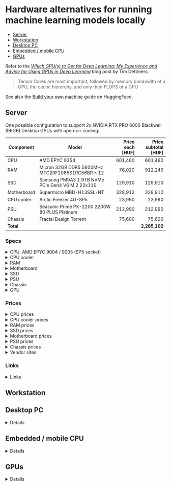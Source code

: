 # Hardware alternatives for running machine learning models locally

-   [Server](#server)
-   [Workstation](#workstation)
-   [Desktop PC](#desktop-pc)
-   [Embedded / mobile CPU](#embedded--mobile-cpu)
-   [GPUs](#gpus)

Refer to the *[Which GPU(s) to Get for Deep Learning: My Experience
and Advice for Using GPUs in Deep Learning](https://timdettmers.com/2023/01/30/which-gpu-for-deep-learning/)*
blog post by Tim Dettmers.
>   Tensor Cores are most important, followed by memory bandwidth of a GPU,
>   the cache hierarchy, and only then FLOPS of a GPU

See also the [Build your own machine](https://huggingface.co/docs/transformers/perf_hardware) guide on HuggingFace.

## Server

One possible configuration to support 2x NVIDIA RTX PRO 6000 Blackwell (96GB) Desktop GPUs with open-air cooling:

| Component   | Model                                              | Price each<br>[HUF] | Price subtotal<br>[HUF] |
|-------------|----------------------------------------------------|--------------------:|------------------------:|
| CPU         | AMD EPYC 9354                                      |         601,460     |             601,460     |
| RAM         | Micron 32GB DDR5 5600MHz MTC20F2085S1RC56BR × 12   |          76,020     |             912,240     |
| SSD         | Samsung PM9A3 1.9TB NVMe PCIe Gen4 V6 M.2 22x110   |         129,910     |             129,910     |
| Motherboard | Supermicro MBD-H13SSL-NT                           |         328,912     |             328,912     |
| CPU cooler  | Arctic Freezer 4U-SP5                              |          23,990     |              23,990     |
| PSU         | Seasonic Prime PX-2200 2200W 80 PLUS Platinum      |         212,990     |             212,990     |
| Chassis     | Fractal Design Torrent                             |          75,600     |              75,600     |
| **Total**   |                                                    |                     |         **2,285,102**   |

[alternative]: # (| Case + PSU  | Supermicro SuperChassis 747BTQ-R2K04B              |         505,935     |             505,935     |)

### Specs

<details><summary>CPU: AMD EPYC 9004 / 9005 (SP5 socket)</summary>

-   Minimum 12 x DDR5 4800 MT/s RAM
    -   RAM module side memory bandwidth:
        -   [1-CPU config](https://hothardware.com/Image/Resize/?width=1170&height=1170&imageFile=/contentimages/Article/3257/content/big_epyc-cpu-memory-capabilities.jpg):
            12 x 8 x 4.8 GT/s = 460.8 GB/s
            -   Supports 6x PCIe 5.0 x16 GPUs
        -   2-CPU config: 24 x 8 x 4.8 GT/s = 921.6 GB/s
-   Minimum 8 CCDs per processor:
    -   CPU side memory bandwidth:
        -   Zen 4: 8 x 32 x 1.8 GHz = 460.8 GB/s
        -   Zen 5: 8 x 32 x 2.0 GHz = 512.0 GB/s
        -   Supports 6x PCIe 5.0 x16 GPUs (6 x 63 = 378 GB/s)
-   CPU candidates which support PCIe 5.0 x16:
    -   [Zen 4](https://en.wikipedia.org/wiki/Epyc#Fourth_generation_Epyc_(Genoa,_Bergamo_and_Siena)):
        Any AMD EPYC 9004 CPU, except 9124, 9224, 9254, 9334, because n_CCD < 8
    -   [Zen 5](https://en.wikipedia.org/wiki/Epyc#Fifth_generation_Epyc_(Grado,_Turin_and_Turin_Dense)):
        Any AMD EPYC 9005 CPU, except 9015, 9115, 9135, 9255, 9335, 9365, because n_CCD < 8
    -   [EPYC 9004 Series CPU Positioning](https://hothardware.com/Image/Resize/?width=1170&height=1170&imageFile=/contentimages/Article/3257/content/big_epyc-cpu-positioning.jpg)
        ![EPYC 9004 Series CPU Positioning.png](<assets/EPYC 9004 Series CPU Positioning.png>)
    -   Complete list of CPU candidates:
        -   Zen 4: 9174F, 9184X, 9274F, 9354, 9354P, 9374F, 9384X,
            9454, 9454P, 9474F, 9534, 9554, 9554P, 9634, 9654, 9654P,
            9684X, 9734, 9754, 9754S
        -   Zen 5: 4245P, 4345P, 4465P, 4545P, 4565P, 4585PX, 9175F,
            9275F, 9355, 9355P, 9375F, 9455, 9455P, 9475F, 9535, 9555,
            9555P, 9565, 9575F, 9645, 9655, 9655P, 9745, 9755, 9825,
            9845, 9965
    -   If CPU inference is not a priority, then lower core count and
        thus lower DTP/cDTP is sufficient.
    -   All CPUs below the 240 TDP line have less than 8 CCDs, so they cannot utilize the available RAM bandwidth.
    -   CPU candidates whose configurable TDP (cTDP) is
        [in the 240-300 W range](https://www.amd.com/en/products/specifications/server-processor.html):
        -   Zen 4: 9354, 9354P, 9454, 9454P, 9534, 9634
        -   Zen 5: 9355P, 9355, 9365, 9455P, 9455, 9535
    -   CPU candidates whose configurable TDP (cTDP) is
        [above 300 W](https://www.amd.com/en/products/specifications/server-processor.html):
        -   Zen 4: 9174F, 9184X, 9274F, 9374F, 9384X, 9474F, 9554,
            9554P, 9654, 9654P, 9684X, 9734, 9754, 9754S
        -   Zen 5: 9175F, 9275F, 9375F, 9475F, 9555, 9555P, 9565,
            9575F, 9645, 9655, 9655P, 9745, 9825, 9845
-   CPU minimal pick: AMD EPYC 9354
    ([Wikipedia](https://en.wikipedia.org/wiki/Epyc#Fourth_generation_Epyc_(Genoa,_Bergamo_and_Siena))))
    ([AMD](https://www.amd.com/en/products/processors/server/epyc/4th-generation-9004-and-8004-series/amd-epyc-9354.html))
    ([TechPowerUp](https://www.techpowerup.com/cpu-specs/epyc-9354.c2923))
    -   Cores: 32
    -   TDP: 280 W
    -   Configurable TDP: 240-300 W
    -   Max. Memory: 12 x 128 = 1536 GB
    -   PCI-Express: Gen 5, 128 Lanes (CPU only)
    -   Rated Memory Speed: 4800 MT/s
    -   Max memory bandwidth:
        -   12 channels x 8 x 4.8 = 460.8 GB/s,
        -   8 CCD x 32 x 1.8 GHz FCLK = 460.8 GB/s
    -   Cache L3: 256 MB (shared)

</details>
<details><summary>CPU cooler</summary>

- [Arctic Freezer 4U-SP5](https://www.arctic.de/en/Freezer-4U-SP5/ACFRE00158A)
    - Thermal compound: ARCTIC MX-6 0.8 g syringe included
    - Operating ambient temperature: 0–40 °C
    - Dimensions: 124 mm (L) × 147 mm (W) × 145 mm (H)
    - Weight: 1512 g
    - Compatibility: AMD SP5, server rack unit 4U and up
    - Heatsink:
        - Direct touch heat pipes, 10 × Ø 6 mm
        - 62 aluminum fins
    - Fans:
        - 2 × 120 mm PWM fans
        - Speed: 300–3300 rpm (PWM controlled)
        - Connector: 4-pin plug, 200 mm cable
        - Bearing: dual ball bearing
        - Noise level: 45.3 dBA
        - Air flow: 81.04 cfm (137.69 m³/h)
        - Static pressure: 4.35 mmH₂O
        - Current/voltage: 0.29 A / 12 V DC
        - Startup voltage: 3.1 V DC
-   [Silverstone XE360-SP5](https://www.silverstonetek.com/en/product/info/coolers/xe360_sp5/)
    -   High Performance Triple 120mm All-In-One Liquid Cooler for AMD Socket SP5
-   [Silverstone XED120 WS](https://www.silverstonetek.com/en/product/info/coolers/xed120s_ws/)
    -   4U Form Factor Industrial-Grade CPU Cooler with TDP 450W for Intel & AMD Server-Grade Sockets
    -   Model No.: SST-XED120S-WS
    -   Material: Copper heat pipes with aluminum fins
    - Application:
        - Intel LGA4677/4710 (CPU carrier not included)
        - AMD Socket SP5, SP6, sTR5, SP3, TR4, sWRX8, sWRX9
    - Fan
    - Dimensions:
        - 120mm (W) x 30mm (H) x 120mm (D)
        - 4.72" (W) x 1.18" (H) x 4.72" (D)
    - Speed: 500–3000 RPM
    - Noise level: **44.9 dBA**
    - Rated voltage: 12V
    - Rated current: 0.35A
    - Maximum airflow: 102 CFM
    - Maximum air pressure: 8.24 mmH2O
    - Connector: 4-pin PWM
    - Bearing: Dual ball bearing
    - MTTF: 70,000 hours
    - CPU TDP support: up to 450W
    - Dimensions (with cooler): 120mm (W) x 145mm (H) x 120mm (D)
        - 4.72" (W) x 5.71" (H) x 4.72" (D)
-   [Silverstone XE04-SP5](https://www.silverstonetek.com/en/product/info/coolers/xe04_sp5/)
    - 4U form factor server/workstation small form factor CPU cooler for AMD SP5 sockets
    - Model numbers:
        - SST-XE04-SP5 (Silver+Black)
        - SST-XE04-SP5B (Black+Black)
    - Material: aluminum fins and heat pipes
    - Application: AMD Socket SP5
    - Fan dimensions: 92mm (W) x 25mm (H) x 92mm (D)
    - Fan speed: 1500 to 5000 RPM
    - Noise level: **43 dBA at full speed**
    - Rated voltage: 12V
    - Rated current: 0.66A
    - Maximum airflow: 77.7 CFM
    - Maximum air pressure: 10.67 mmH2O
    - Connector: 4-pin PWM
    - Bearing type: dual ball bearing
    - MTTF: 90,000 hours
    - CPU TDP support: up to 400W
    - Cooler dimensions: 93mm (W) x 128mm (H) x 118mm (D)

</details>
<details><summary>RAM</summary>

-   The target system must support at least 2 NVIDIA RTX PRO 6000 Blackwell (96GB) GPUs
    -   Required system RAM: >> total GPU VRAM
        -   2x 96 GB GPUs: 192 GB minimum, 384 GB ideally
        -   4x 96 GB GPUs: 384 GB minimum, 768 GB ideally
        -   6x 96 GB GPUs: 576 GB minimum, 1152 GB ideally
    -   Memory modules:
        -   Note: From the Genoa (AMD EPYC 4004, 8004, 9004) platform on,
            [single-rank memory modules will perform well](https://semianalysis.com/2022/11/10/amd-genoa-detailed-architecture-makes/)
            >   The other important feature is dual rank versus single rank memory.
            >   With Milan and most Intel platforms, dual-rank memory is crucial to
            >   maximizing performance. There’s a 25% performance delta on Milan,
            >   for example. With Genoa, this is brought down to 4.5%. This is
            >   another considerable cost improvement because cheaper single-rank
            >   memory can be used.
        ([Slide](https://i0.wp.com/semianalysis.com/wp-content/uploads/2024/11/https3A2F2Fbucketeer-e05bbc84-baa3-437e-9518-adb32be77984.s3.amazonaws.com2Fpublic2Fimages2F8aba2a1b-dc51-41c5-a618-3ad93dfcd169_5278x2891-scaled.jpg?ssl=1))
    -   Required system RAM bandwidth: min 63 GB/s per GPU (due to PCIe x16 bus bandwidth)
        -   2 GPUs: min. 126 GB/s
        -   4 GPUs: min. 252 GB/s
        -   6 GPUs: min. 378 GB/s
        -   Lower RAM bandwidth will work, but not at full performance
-   [AMD EPYC 9004 Series Memory Population Recommendations](https://www.amd.com/content/dam/amd/en/documents/epyc-technical-docs/user-guides/amd-epyc-9004-ug-memory-population-recommendations.pdf)
-   4th Gen AMD EPYC processors support memory with the following characteristics:
    -   RDIMM: 16GB 1Rx8, 24GB 1Rx8, 32GB 1Rx4, 32GB 2Rx8, 40GB 2Rx8, 48GB 1Rx4, 48GB 2Rx8, 64GB 2Rx4, 80GB 2Rx4, 96GB 2Rx4
    -   3DS RDIMM: 128GB 2S2Rx4, 192GB 2S2Rx4, 256GB 2S4Rx4, 384GB 2S4Rx4, 512GB 2S8R (pending ecosystem enablement)
    -   ECC: 80b x4, 80b x8, 72b x4.
    -   Optimized Bounded Fault ECC DRAM: 80b x4 AMDC, 80b x8, 72b x4
    -   Use the same memory configuration for all NUMA domains in a single processor socket when using NPS=2 or NPS=4. “NPS” = NUMA node(s) per socket.
    -   [Table 2-1 shows recommended memory speeds for a variety of memory types](https://www.amd.com/content/dam/amd/en/documents/epyc-technical-docs/user-guides/amd-epyc-9004-ug-memory-population-recommendations.pdf)
        ![alt text](<assets/AMD EPYC 9004 Processor Memory Population Recommendations.Recommended memory speeds.png>)
        >   RDIMMs built from x4 and x8 devices are supported. The
        >   frequencies shown apply to both. The capacities listed only
        >   represent those of x4 DIMMs. RDIMMs built with x8 devices have
        >   half the capacity of the x4 RDIMMs with an equal number of
        >   ranks.
        >
        >   The following DIMM types are not supported: LRDIMM, UDIMM, NVDIMM-N, NVDIMM-P
        >
        >   All DIMM modules must be RDIMM or RDIMM 3DS module types with
        >   the same ECC configuration. Do not mix DIMM module types
        >   within a memory channel. Do not mix x4 and x8 DIMMs within a
        >   memory channel. Do not mix 3DS and non-3DS memory modules in a
        >   2DPC system.
-   [Samsung candidates](https://semiconductor.samsung.com/dram/module/rdimm/#finder): RDIMM, DDR5, 32GB
    | Part Number      | Speed      | Org      | Density             |
    |------------------|------------|----------|---------------------|
    | M321R4GA0BB0-CQK | 4800 Mbps  | 1R x 4   | (4G x 4) x 20       |
    | M321R4GA3BB6-CQK | 4800 Mbps  | 2R x 8   | (2G x 8) x 20       |
    | M329R4GA0BB0-CQK | 4800 Mbps  | 1R x 4   | (4G x 4) x 18 (9x4) |
    | M321R4GA0EB2-CWM | 5600 Mbps  | 1R x 4   | (4G x 4) x 20       |
    | M321R4GA3EB2-CWM | 5600 Mbps  | 2R x 8   | (2G x 8) x 20       |
    | M321R4GA0EB0-CWM | 5600 Mbps  | 1R x 4   | (4G x 4) x 20       |
    | M321R4GA3EB0-CWM | 5600 Mbps  | 2R x 8   | (2G x 8) x 20       |
    | M321R4GA0PB0-CWM | 5600 Mbps  | 1R x 4   | (4G x 4) x 20       |
    | M321R4GA3PB0-CWM | 5600 Mbps  | 2R x 8   | (2G x 8) x 20       |
    | M321R4GA0EB2-CCP | 6400 Mbps  | 1R x 4   | (4G x 4) x 20       |
    | M321R4GA3EB2-CCP | 6400 Mbps  | 2R x 8   | (2G x 8) x 20       |
    | M321R4GA0PB2-CCP | 6400 Mbps  | 1R x 4   | (4G x 4) x 20       |
    | M321R4GA3PB2-CCP | 6400 Mbps  | 2R x 8   | (2G x 8) x 20       |
-   [Kingston candidates](https://www.kingston.com/en/memory/server-premier?memory=ddr5&dimmtype=registered&capacity=32)
    | Part Number           | Capacity | Org | Ranking | DRAM MFR | Speed MT/s |
    |-----------------------|----------|-----|---------|----------|-----------:|
    | KSM48R40BD8-32HA      | 32GB     | X8  | 2R      | Hynix    | 4800       |
    | KSM48R40BD8-32MD      | 32GB     | X8  | 2R      | Micron   | 4800       |
    | KSM56R46BD8-32HA      | 32GB     | X8  | 2R      | Hynix    | 5600       |
    | KSM56R46BD8-32MD      | 32GB     | X8  | 2R      | Micron   | 5600       |
    | KSM56R46BD8PMI-32HAI  | 32GB     | X8  | 2R      | Hynix    | 5600       |
    | KSM56R46BD8PMI-32MDI  | 32GB     | X8  | 2R      | Micron   | 5600       |
    | KSM56R46BS4PMI-32HAI  | 32GB     | X4  | 1R      | Hynix    | 5600       |
    | KSM56R46BS4PMI-32MDI  | 32GB     | X4  | 1R      | Micron   | 5600       |
    | KSM64R52BD8-32MD 	    | 32GB     | X8  | 2R      | 16Gbit   | 6400       |
-   [Micron candidates](https://www.crucial.com/catalog/memory/server?selectedValues=DDR5-4800@speed--DDR5-5600@speed--DDR5-6400@speed--RDIMM@module_type--DDR5@technology--32GB@density)
    | Part Number        | Model                       | Capacity | Speed | Type   | Rank | CL  |
    |--------------------|-----------------------------|----------|-------|--------|------|-----|
    | MTC20F2085S1RC48BR | Micron DDR5-4800 RDIMM 2Rx8 | 32 GB    | 4800  | RDIMM  | 2Rx8 | 40  |
    | MTC20F1045S1RC48BR | Micron DDR5-4800 RDIMM 1Rx4 | 32 GB    | 4800  | RDIMM  | 1Rx4 | 40  |
    | MTC20F2085S1RC56BR | Micron DDR5-5600 RDIMM 2Rx8 | 32 GB    | 5600  | RDIMM  | 2Rx8 | 46  |
    | MTC20F1045S1RC56BR | Micron DDR5-5600 RDIMM 1Rx4 | 32 GB    | 5600  | RDIMM  | 1Rx4 | 46  |

</details>
<details><summary>Motherboard</summary>

-   Supermicro
    [H13SSL‑NT](https://www.supermicro.com/en/products/motherboard/H13SSL-NT) /
    [H13SSL‑N](https://www.supermicro.com/en/products/motherboard/h13ssl-n):
    -   Form Factor: ATX
    -   LAN: N: 2x 1 Gbps LAN; NT: 2x 10 Gbps
    -   12 DDR5 slots,
    -   up to 3TB RAM support, and
    -   robust PCIe layout for multi‑GPU.
    -   CPU: AMD EPYC™ 9004 series Processors
        -   Single Socket SP5 supported, CPU TDP supports Up to 400W TDP
    -   System Memory
        -   Memory Capacity: 12 DIMM slots
        -   Up to 3TB 3DS ECC Registered RDIMM, DDR5-4800MHz
    -   Memory Type: 4800 MT/s ECC DDR5 RDIMM (3DS)
        -   Up to 256GB of memory with speeds of up to 4800MHz (1DPC)
    -   DIMM Sizes: 16GB, 24GB, 32GB, 40GB, 48GB, 64GB, 80GB, 96GB, 128GB, 192GB, 256GB
    -   Memory Voltage: 1.1V
    -   Network Controllers: Dual LAN with Broadcom BCM57416 10GBase-T
    -   Input / Output
        -   SATA: 8 SATA3 (6Gbps) port(s)
        -   LAN: 1 RJ45 Dedicated IPMI LAN port
        -   USB: 6 USB 3.0 port(s) (4 USB; 2 via header)
        -   Video Output: 1 VGA port(s)
        -   Serial Port: 1 COM Port(s) (1 header)
        -   TPM: 1 TPM Header
        -   Others
            -   1 MCIO (PCIe 5.0 x8/SATA3) Port(s)
            -   2 MCIO (PCIe 5.0 x8) Port(s)
    -   Expansion Slots
        -   PCIe
            -   3 PCIe 5.0 x16 (in x16 slot),
            -   2 PCIe 5.0 x8
        -   M.2
            -   M.2 Interface: 2 SATA/PCIe 4.0 x4
            -   Form Factor: 2280/22110
            -   Key: M-Key
    -   Widely used in community for stable performance ([Newegg.com][3.12]).
-   [ASRock Rack GENOAD8QM3‑2T/BCM](https://www.asrockrack.com/general/productdetail.asp?Model=GENOAD8QM3-2T/BCM#Specifications):
    -   Not suitable: **Only 8 DIMM slots (1DPC)**
-   [ASRock Rack GENOAD8UD‑2T/X550](https://www.asrockrack.com/general/productdetail.asp?Model=GENOAD8UD-2T/X550#Specifications):
    -   Not suitable: **Only 8 DIMM slots (1DPC)**
-   [ASRock Rack GENOAD24QM3-2L2T/BCM](https://www.asrockrack.com/general/productdetail.asp?Model=GENOAD24QM3-2L2T%2FBCM&utm_source=GENOA+launch&utm_medium=11_landing+page#Specifications)
    -   EEB (12" x 14")
    -   Single Socket SP5 (LGA 6096), supports AMD EPYC™ 9005*/9004 (with AMD 3D V-Cache™ Technology) and 97x4 series processors
    -   24 DIMM slots (2DPC), supports DDR5 RDIMM, RDIMM-3DS
    -   2 PCIe5.0 x16
    -   7 MCIO (PCIe5.0 x8), 2 MCIO (PCIe5.0 x8 or 8 SATA 6Gb/s)
    -   Supports 2 M.2 (PCIe5.0 x4)
-   [GIGABYTE MZ33-AR0](https://www.gigabyte.com/Enterprise/Server-Motherboard/MZ33-AR0-rev-1x-3x)
    -   Form Factor: E-ATX, 305 x 330
    -   CPU
        -   AMD EPYC™ 9005 Series Processors
        -   AMD EPYC™ 9004 Series Processors
        -   Single processor, cTDP up to 400W
    -   Socket: 1 x LGA 6096 Socket SP5
    -   Memory
        -   24 x DIMM slots, DDR5 memory supported
        -   12-Channel memory per processor
        -   AMD EPYC™ 9005:
            -   RDIMM: Up to 4800 MT/s (1DPC)
            -   RDIMM: Up to 4000 MT/s (1R 2DPC), 3600 MT/s (2R 2DPC)
        -   AMD EPYC™ 9004:
            -   RDIMM: Up to 4800 MT/s (1DPC), 3600 MT/s (2DPC)
    -   LAN: 2 x 10Gb/s LAN (1 x Broadcom® BCM57416)
        -   Support NCSI function
        -   1 x 10/100/1000 Mbps Management LAN
    -   Storage Interface
        -   MCIO:
            -   2 x MCIO 8i for 4 x Gen5 NVMe or 16 x SATA
            -   4 x MCIO 8i for 8 x Gen5 NVMe
            -   1 x MCIO 8i for 2 x Gen4 NVMe
        -   M.2:
            -   1 x M.2 (2280/22110), PCIe Gen4 x4
        -   RAID: N/A
-   [GIGABYTE MZ33-CP1](https://www.gigabyte.com/Enterprise/Server-Motherboard/MZ33-CP1-rev-3x)
    -   Single AMD EPYC™ 9005/9004 Series Processors
    -   12-Channel DDR5 RDIMM, 12 x DIMMs
    -   2 x 1Gb/s LAN ports via Intel® I210-AT
    -   4 x MCIO 8i connectors with PCIe Gen5 x8 interface
    -   2 x MCIO 8i connectors with PCIe Gen4 x8 or SATA interface
    -   1 x M.2 slot with PCIe Gen3 x4 interface
    -   3 x PCIe Gen5 x16 expansion slots
    -   1 x PCIe Gen4 x16 expansion slot
    -   1 x OCP NIC 3.0 PCIe Gen5 x16 slot
    -   Memory
        -   12 x DIMM slots
        -   DDR5 memory supported
        -   12-Channel memory per processor
        -   AMD EPYC™ 9005: RDIMM: Up to 6400 MT/s
        -   AMD EPYC™ 9004: RDIMM: Up to 4800 MT/s
-   [GIGABYTE MZ73-LM2](https://www.gigabyte.com/us/Enterprise/Server-Motherboard/MZ73-LM2-rev-3x)
    -   Dual AMD EPYC™ 9005/9004 Series Processors
    -   12-Channel DDR5 RDIMM, 24 x DIMMs
    -   2 x 10Gb/s LAN ports via Broadcom® BCM57416
    -   2 x MCIO 8i connectors with PCIe Gen5 x8 or SATA interface
    -   1 x SlimSAS 4i connector with SATA interface
    -   1 x M.2 slot with PCIe Gen5 x4 interface
    -   4 x PCIe Gen5 x16 expansion slots
    -   E‑ATX form factor, includes
    -   multiple PCIe 5 slots (x16) spaced for GPUs.
    -   Reddit warns of interference issues between memory and GPU slots on some layouts - ASRock GENOA variants often preferred ([Reddit][3.13]).
    -   [ServeTheHome forum post](https://forums.servethehome.com/index.php?threads/motherboard-for-dual-epyc-9965-one-that-actually-works-and-fits-a-5090-gpu.48129/#post-471063):
        >   GigaByte MZ73-LM2 Rev. 3.x E-ATX: as well as its predecessors
        >   have the famous ""WAIT FOR CHIPSET TO INITIALIZE"" issue and
        >   the Gigabyte support that let's you down.
-   [Asus K14PA-U12](https://servers.asus.com/products/servers/server-motherboards/K14PA-U12#Specifications)
    -   Form Factor: CEB, 12" x 10.5"
    -   Processor / System Bus 1 x Socket SP5 (LGA 6096)
    -   AMD EPYC™ Genoa Processor (up to 400W)
    -   Memory
        -   Total Slots: 12 (12-channel, 1-DIMM per Channel)
        -   Capacity:Maximum up to 3TB
        -   Memory Type: DDR5 4800 RDIMM/3DS RDIMM
        -   Memory Size: 256GB, 128GB, 96GB, 64GB, 48GB, 32GB, 24GB, 16GB (RDIMM) (RDIMM)
            -   Please refer to www.asus.com for latest memory AVL update
    -   Expansion Slots:
        -   Total Slot : 3
        -   3 x PCIe 5.0  (x16 link, FL)
    -   Storage
        -   M.2: 1 x M.2 (PCIe Gen5x4, support 2280) (SATA Mode support)
        -   MCIO
            -   6 x MCIO connector (PCIe Gen5x8), support 12 x NVMe drives
            -   2 x MCIO connector (PCIe Gen5x8), support 16 x SATA drives or 4 x NVMe drives
    -   Networking: 2 x SFP28 25Gb/s (Broadcom BCM57414B1KFSBG) +1 x Mgmt LAN
    -   On Board I/O
        -   1 x USB 3.2 Gen1 header (2 port for front panel)
        -   1 x USB 3.2 Gen1 port (1 port Type-A vertical)
        -   1 x Serial port header
        -   6 x FAN header (4-pin)
        -   1 x TPM header
        -   1 x Chassis Intruder header (2-pin)
    -   [Reddit](https://www.reddit.com/r/homelab/comments/1h1iprj/epyc_97x4_genoa_motherboard/) thread:
        >    I use Asus K14PA-U12.
        >   -   Pros:
        >       -   12 RAM slots
        >       -   8 MCIO connectors (PCIe Gen5 x8)
        >       -   3 x PCIe Gen5 x16
        >       -   1 x M.2 (PCIe Gen5 x4)
        >       -   dual 25 Gbps SFP28
        >       -   price is ~700 USD
        >       -   overclocking settings in BIOS
        >       -   relatively compact form factor
        >   -   Cons:
        >       -   they don't plan to release BIOS upgrade for Epyc Turin (I asked)
    [3.7]: https://www.newegg.com/p/pl?N=100007629+601411369&srsltid=AfmBOorDHas0epelrMNy2kXSwLPh7xgASlrIeIDU2XXqA3ZYBGRT9cm3&utm_source=chatgpt.com "Socket SP5 Server Motherboards | Newegg.com"
    [3.12]: https://www.newegg.com/p/pl?N=100007629+601411369&utm_source=chatgpt.com "Socket SP5 Server Motherboards | Newegg.com"
    [3.13]: https://www.reddit.com/r/homelab/comments/1h1iprj?utm_source=chatgpt.com "Epyc 97x4 Genoa Motherboard"

</details>
<details><summary>SSD</summary>

-   Supported SSDs may be limited by the motherboard's qualified vendor list (QVL)
-   [Samsung 990 PRO 4TB (MZ-V9P4T0BW)](https://www.techpowerup.com/ssd-specs/samsung-990-pro-4-tb.d863)
-   [MBD-H13SSL-NT compatible SSD list](https://www.supermicro.com/en/support/resources/m2ssd?SystemID=88241&ProductName=H13SSL-NT)
    | Part Number                      | Manufacturer | Manufacturer Part #         | Interface   | Capacity | Description                                                      | PWRidle | PWRread | Wide Temp | EOL Date |
    |----------------------------------|--------------|-----------------------------|-------------|----------|------------------------------------------------------------------|---------|---------|-----------|----------|
    | HDS-M2N4-400G0-E3-TXD-NON-080    | Micron       | MTFDKBA400TFS-1BC1ZABYY     | NVMe GEN4   | 400GB    | Micron 7450 MAX 400GB NVMe PCIe 4.0 3D TLC M.2 22x80 mm, 3DWPD   | 2.9     | 7.1     | N         |          |
    | HDS-M2N4-480G0-E1-T1E-OSE-080    | Micron       | MTFDKBA480TFR-1BC15ABYY     | NVMe GEN4   | 480GB    | Micron 7450 PRO 480GB NVMe PCIe 4.0 M.2 22x80mm TCG Opal 2.0, 1DWPD | 2.9     | 7       | N         |          |
    | HDS-M2N4-480G0-E1-TXD-NON-080    | Micron       | MTFDKBA480TFR-1BC1ZABYY     | NVMe GEN4   | 480GB    | Micron 7450 PRO 480GB NVMe PCIe 4.0 M.2 22x80mm 3D TLC, 1DWPD    | 2.9     | 7       | N         |          |
    | HDS-M2N4-800G0-E3-TXD-NON-080    | Micron       | MTFDKBA800TFS-1BC1ZABYY     | NVMe GEN4   | 800GB    | Micron 7450 MAX 800GB NVMe PCIe 4.0 M.2 22x80 mm, 3DWPD 3D TLC   | 2.9     | 7       | N         |          |
    | HDS-M2N4-960G0-E1-TXE-OSE-080    | Micron       | MTFDKBA960TFR-1BC15ABYY     | NVMe GEN4   | 960GB    | Micron 7450 PRO 960GB NVMe PCIe 4.0 M.2 22x80mm TCG Opal 2.0, 1DWPD | 2.9     | 7       | N         |          |
    | HDS-M2N4-960G0-E1-TXD-NON-080    | Micron       | MTFDKBA960TFR-1BC1ZABYY     | NVMe GEN4   | 960GB    | Micron 7450 PRO 960GB NVMe PCIe 4.0 M.2 22x80mm 3D TLC, 1DWPD    | 2.9     | 7       | N         |          |
    | HDS-M2N4-001T9-E1-TXE-OSE-110    | Micron       | MTFDKBG1T9TFR-1BC15ABYY     | NVMe GEN4   | 1920GB   | Micron 7450 PRO 1.9TB NVMe PCIe 4.0 M.2 22x110mm TCG Opal 2.0, 1DWPD | 2.9     | 7.5     | N         |          |
    | HDS-M2N4-001T9-E1-TXD-NON-110    | Micron       | MTFDKBG1T9TFR-1BC1ZABYY     | NVMe GEN4   | 1920GB   | Micron 7450 PRO 1.9TB NVMe PCIe 4.0 M.2 22x110mm 3D TLC, 1DWPD   | 2.9     | 7.5     | N         |          |
    | HDS-M2N4-003T8-E1-TXD-NON-110    | Micron       | MTFDKBG3T8TFR-1BC1ZABYY     | NVMe GEN4   | 3840GB   | Micron 7450 PRO 3.8TB NVMe PCIe 4.0 M.2 22x110mm 3D TLC, 1DWPD   | 2.9     | 8.2     | N         |          |
    | HDS-M2N4-960G0-E1-TXD-NON-110    | Micron       | MTFDKBG960TFR-1BC1ZABYY     | NVMe GEN4   | 960GB    | Micron 7450 PRO 960GB NVMe PCIe 4.0 M.2 22x110mm 3D TLC, 1DWPD   | 2.9     | 5.7     | N         |          |
    | HDS-M2N4-01T92-E1-T1D-SED-110    | Samsung      | MZ1L21T9HCLS-00A07          | NVMe M.2    | 1920GB   | Samsung PM9A3 1.9TB NVMe PCIe Gen4 V6 M.2 22x110 (1DWPD) SED     | 8.2     | 8.2     | N         |          |
    | HDS-M2N4-003T8-E1-TXD-SED-110    | Samsung      | MZ1L23T8HBLA-00A07          | NVMe M.2    | 3840GB   | Samsung PM9A3 3.8TB NVMe PCIe Gen4 V6 M.2 22x110 (1DWPD) SED     | 8.2     | 8.2     | N         |          |
    | HDS-M2N4-960G0-E1-T1D-SED-110    | Samsung      | MZ1L2960HCJR-00A07          | NVMe M.2    | 960GB    | Samsung PM9A3 960GB NVMe PCIe Gen4 V6 M.2 22x110M (1DWPD) SED    | 2.5     | 7.5     | N         |          |

</details>
<details><summary>PSU</summary>

-   CPU + RAM + SSD + motherboard: ~300-500 W
-   GPU:
    -   NVIDIA GeForce RTX 5090: 575 W
-   Total for a 2-GPU setup:
    -   500 + 2 x 575 = 1550 W
    -   Headroom: 50%
    -   Required power supply: 2375 W
    -   [Seasonic Prime PX-2200 2200W 80 PLUS Platinum](https://seasonic.com/atx3-prime-px-2200/)
        -   Total continuous power 	2200 W
-   Total for a 4-GPU setup:
    -   500 + 4 x 575 = 2800 W
    -   Headroom: 50%
    -   Required power supply: 4200 W

</details>
<details><summary>Chassis</summary>

-   Review: ([Gamers Nexus - Best PC Cases of 2022 - Best Thermals (Fractal Torrent)](https://youtu.be/pL5uttjPWZE?t=678))
-   [Fractal Design Torrent](https://www.fractal-design.com/products/cases/torrent/torrent/black-solid/)
    -   Expansion slots: 7
    -   Front interface: 1x USB 3.2 Gen 2x2 Type-C (20 Gbps), 2x USB 3.0, HD Audio
    -   Total fan mounts: 7x 120/140 mm or 4x 180 mm
    -   Front fan: 3x 120/140 mm or 2x 180 mm (2x Dynamic GP-18 included in standard version, 2x Prisma AL-18 included in RGB version)
    -   Rear fan: 1x 120/140 mm
    -   Bottom fan: 3x 120/140 mm or 2x 180 mm (3x Dynamic GP-14 PWM included in standard version, 3x Prisma AL-14 PWM included in RGB version)
    -   Dust filters: Front, Bottom
    -   Fixed cable straps: Yes
    -   Cable routing grommets: Yes
    -   Tool-less push-to-lock: Both side panels
    -   Captive thumbscrews: HDD brackets, SSD brackets, Top panel, Bottom fan bracket
    -   Left side panel: Steel or Tempered glass (RGB version: Tempered glass only)
    -   Right side panel: Steel or Tempered glass (Solid/White RGB: Steel, TG/Black RGB: Tempered Glass)
    -   Compatibility:
        -   Motherboard: E-ATX / ATX / mATX / ITX / SSI-EEB / SSI-CEB
        -   Power supply: ATX
        -   PSU max length: 230 mm
        -   GPU max length: 461 mm total, 423 mm with front fan mounted
        -   CPU cooler max height: 188 mm
        -   Front radiator: Up to 360/420 mm, including 360x180 mm
        -   Rear radiator: Up to 120/140 mm
        -   Bottom radiator: Up to 360/420 mm (458 mm max length)
        -   Cable routing space: 32 mm
    -   Dimensions:
        -   Case dimensions (LxWxH): 544 x 242 x 530 mm
        -   Case dimensions w/o feet/protrusions/screws: 525 x 242 x 495 mm
        -   Net weight: 11.1 kg (Solid: 10.4 kg, White TG: 10.8 kg)
        -   Package dimensions (LxWxH): 640 x 343 x 674 mm
        -   Gross weight: 13.7 kg (Solid: 13 kg, White TG: 13.4 kg)
-   [SilverStone SETA H2](https://www.silverstonetek.com/en/product/info/computer-chassis/seh2_b/)
    -   Model No.: SST-SEH2-B
    -   Material: Steel
    -   Motherboard support: SSI-EEB, SSI-CEB, Extended ATX, ATX, Micro-ATX, Mini-ITX
    -   Drive bays:
        -   Internal: 3.5"/2.5" x 11, 3.5" x 1 / 2.5" x 2, 2.5" x 2
    -   Cooling system:
        -   Front: 120mm x 3 / 140mm x 3
        -   Rear: 120mm x 1 / 140mm x 1
        -   Top: 120mm x 3 / 140mm x 3 / 160mm x 2
        -   Side: 120mm x 2
    -   Radiator support:
        -   Front: 120mm / 140mm / 240mm / 280mm / 360mm / 420mm
        -   Rear: 120mm / 140mm
        -   Top: 120mm / 140mm / 240mm / 280mm / 360mm / 420mm
        -   Side: 120mm / 240mm
    -   CPU cooler height limit: 188mm
    -   Expansion slots: 8
    -   Expansion card length limit:
        -   428.9mm (with front 25mm thickness fans installed)
        -   330mm (with side radiator & fans installed)
    -   Power supply: Standard PS2 (ATX)
        -   PSU length limit: 220mm
    -   Front I/O ports:
        -   USB Type-C x 1
        -   USB 3.0 x 2
        -   Combo Audio x 1
    -   Dimensions: 244.9mm (W) x 528.3mm (H) x 543.2mm (D), 70.28 liters
        -   9.64" (W) x 20.8" (H) x 21.39" (D), 70.28 liters
    -   See also [Level1Techs: Our DUAL RTX 5090 Silverstone MADNESS Build: Part 1!](https://www.youtube.com/watch?v=VrTHwN6OKG0)
-   [SuperChassis 747BTQ-R2K04B](https://www.supermicro.com/en/products/chassis/4U/747/SC747BTQ-R2K04B)
    -   8x 3.5” SAS/SATA Backplane for Hot-Swappable Drives (Support SES2)
    -   11x Full-Height, Full-Length Expansion Slots Optimized for 4x Double Width GPU Solution
    -   (2x) Rear Additional 80mm PWM Fans & (4x) Middle Lower 92mm PWM Fans
    -   4U / Full Tower Chassis Supports max. Motherboard, Sizes – E-ATX 15.2” x 13.2”/ ATX/Micro ATX
    -   2000W Redundant Titanium Level Certified High-Efficiency Power Supply
    -   3x 5.25" External HDD Drive Bays & 8x 3.5” Hot-Swappable HDD Drives
    -   Form Factor: 4U tower/rachmount chassis - supports for maximum motherboard sizes: 15.2" x 13.2"
    -   Processor Support: Dual and Single Intel® and AMD processors
    -   Systems Cooling Fans
        -   2x 80mm Hot-swap PWM Fans
        -   4x 92mm hot-swap fan(s)
    -   Power Supply: 1U 2000W Titanium Redundant Power Supply W/PMbus
-   [Fractal Design Define 7](https://www.fractal-design.com/products/cases/define/define-7/)
    -   Total fan mounts: 9 x 120/140 mm
    -   Front fan: 3 x 120/140 mm (2 x Dynamic X2 GP-14 included)
    -   Top fan: 3 x 120/140 mm
    -   Rear fan: 1 x 120/140 mm (1 x Dynamic X2 GP-14 included)
    -   Bottom fan: 2 x 120/140 mm
    -   GPU max length:
        -   Storage layout: 290 mm
        -   Open layout: 470 mm (445 mm w/ front fan)
    -   CPU cooler max height: 185 mm
        -   OK with [Noctua NH-D15 G2](https://noctua.at/en/nh-d15-g2/specification) CPU cooler
    -   Front radiator: Up to 360/280 mm
    -   Top radiator: Up to 360/420 mm
    -   Rear radiator: 120 mm
    -   Vertical GPU Support (with Flex B-20 or Flex VRC-25): 65mm total
        clearance, standard 2-slot GPU (&lt;38mm thickness) recommended for
        optimum cooling
    -   Case dimensions (LxWxH): 547 x 240 x 475 mm
-   A 4U cassis cannot accommodate the [NVIDIA RTX PRO 6000 Blackwell Desktop](https://www.techpowerup.com/gpu-specs/rtx-pro-6000-blackwell.c4272)
    version. The card is 137 mm high, but the power connector is located
    at the top. The RTX 4090 is the same height, and the power connector
    is also located on the top. The [Squeezing an RTX 4090 into the 4u Rosewell Server Chassis](https://youtu.be/HQ2EEQkbk8Y?t=289)
    video demonstrates that even though the card itself fits into the
    cassis, the protruding power connector prevents mounting the lid.

</details>
<details><summary>GPU</summary>

-   AM5/X870E platforms split the CPU PEG lanes to x8/x8 for dual GPUs; x16/x16 isn’t available.
-   Physical fit: most RTX 5090 cards are 3–3.5-slot wide. Fitting two often requires:
    -   A case with 8+ expansion slots and generous bottom clearance
    -   Motherboard slot spacing that leaves at least 3 full slots between
        x16_1 and x16_2
-   Power: plan for a high-end PSU (typically 1600–2000W) and adequate
    12V‑2×6 connectors; some boards (e.g., MSI GODLIKE) include a
    supplemental PCIe slot power header that helps stability with dual
    GPUs.
-   No SLI/NVLink for 5090; dual-GPU is for compute (CUDA/ML), not gaming AFR.

</details>

### Prices

<details><summary>CPU prices</summary>


-   AMD EPYC Zen 4 / Zen 5 processors with a TDP of less than 300 W
    -   Zen 4: 9354, 9354P, 9454, 9454P, 9534, 9634
        | Processor Model | Lowest Listed Price (Ft) | Notes / Citation                                 |
        | --------------- | ------------------------ | ------------------------------------------------ |
        | **EPYC 9354**   | **601 410 Ft**           | Tray version, AMD Socket SP5 ([Árukereső.hu][cpu_zen4_0_1]) |
        | **EPYC 9354P**  | **917 673 Ft**           | Tray version, AMD Socket SP5 ([Árukereső.hu][cpu_zen4_0_1]) |
        | **EPYC 9454**   | **913 180 Ft**           | Tray version, AMD Socket SP5 ([Árukereső.hu][cpu_zen4_0_1]) |
        | **EPYC 9454P**  | **829 448 Ft**           | Tray version, AMD Socket SP5 ([Árukereső.hu][cpu_zen4_0_1]) |
        | **EPYC 9534**   | **753 930 Ft**           | Tray version, AMD Socket SP5 ([Árukereső.hu][cpu_zen4_0_2]) |
        | **EPYC 9634**   | **1 963 614 Ft**         | Tray version, AMD Socket SP5 ([Árukereső.hu][cpu_zen4_0_2]) |

        [cpu_zen4_0_1]: https://www.arukereso.hu/processzor-c3139/f%3Aamd-socket-sp5%2Camd-epyc/?utm_source=chatgpt.com "Vásárlás: Processzor árak összehasonlítása - Típus: AMD Epyc ..."
        [cpu_zen4_0_2]: https://www.arukereso.hu/processzor-c3139/f%3A5-nm%2Camd-socket-sp5/?utm_source=chatgpt.com "AMD Socket SP5, Gyártási technológia - Processzor - Árukereső.hu"
    -   Zen 5: 9355P, 9355, 9365, 9455P, 9455, 9535
        | Processor Model | Lowest Listed Price (Ft) | Notes / Citation                |
        |-----------------|-------------------------|---------------------------------|
        | 9355            | 1,175,000               | [Árukereső.hu][pr9355]          |
        | 9355P           | —                       | —                               |
        | 9365            | 1,365,900               | —                               |
        | 9455P           | —                       | —                               |
        | 9455            | 1,600,431               | —                               |
        | 9535            | 2,300,852               | —                               |

        [pr9355]: https://www.arukereso.hu/processzor-c3139/amd/epyc-9355-32-core-3-55ghz-sp5-tray-100-000001148-p1149737854/
-   CPU candidates whose configurable TDP (cTDP) is
    [above 300 W](https://www.amd.com/en/products/specifications/server-processor.html):
    -   Zen 4: 9174F, 9184X, 9274F, 9374F, 9384X, 9474F, 9554,
        9554P, 9654, 9654P, 9684X, 9734, 9754, 9754S
        | Processor Model | Lowest Price (Ft)   | Notes / Citation                        |
        |-----------------|---------------------|-----------------------------------------|
        | **EPYC 9174F**  | 1 082 453 Ft        | ([Árukereső.hu][cpu_zen4_1_1])          |
        | **EPYC 9184X**  | 1 660 384 Ft        | ([Árukereső.hu][cpu_zen4_1_2])          |
        | **EPYC 9274F**  |   655 800 Ft        | ([Árukereső.hu][cpu_zen4_1_1])          |
        | **EPYC 9374F**  |   985 980 Ft        | ([Árukereső.hu][cpu_zen4_1_3])          |
        | **EPYC 9384X**  | 1 997 695 Ft        | ([Árukereső.hu][cpu_zen4_1_2])          |
        | **EPYC 9474F**  | 1 572 490 Ft        | ([Árukereső.hu][cpu_zen4_1_1])          |
        | **EPYC 9554**   |   807 950 Ft        | ([Árukereső.hu][cpu_zen4_1_1])          |
        | **EPYC 9554P**  | 1 079 486 Ft        | ([Árukereső.hu][cpu_zen4_2_1])          |
        | **EPYC 9654**   |   917 690 Ft        | ([Árukereső.hu][cpu_zen4_2_2])          |
        | **EPYC 9654P**  |   935 813 Ft        | ([Árukereső.hu][cpu_zen4_2_2])          |
        | **EPYC 9684X**  | 2 118 660 Ft        | ([Árukereső.hu][cpu_zen4_2_3])          |
        | **EPYC 9734**   | 1 021 110 Ft        | ([Árukereső.hu][cpu_zen4_2_4])          |
        | **EPYC 9754**   | 1 243 230 Ft        | ([Árukereső.hu][cpu_zen4_2_5])          |

        [cpu_zen4_1_1]: https://www.arukereso.hu/processzor-c3139/f%3A5-nm%2Camd-socket-sp5/?utm_source=chatgpt.com "AMD Socket SP5, Gyártási technológia - Processzor - Árukereső.hu"
        [cpu_zen4_1_2]: https://www.arukereso.hu/processzor-c3139/f%3Aamd-epyc%2C768-mb-l3-cache/?utm_source=chatgpt.com "Vásárlás: Processzor árak összehasonlítása - Típus: AMD Epyc, L3 ..."
        [cpu_zen4_1_3]: https://www.arukereso.hu/processzor-c3139/f%3Aamd-socket-sp5%2Camd-epyc/ "Vásárlás: Processzor árak összehasonlítása - Típus: AMD Epyc, AMD Socket SP5"
        [cpu_zen4_2_1]: https://www.arukereso.hu/processzor-c3139/amd/epyc-9554p-64-core-3-1ghz-sp5-tray-100-000000804-p924473337/?utm_source=chatgpt.com "AMD EPYC 9554P 64-Core 3.1GHz SP5 Tray (100-000000804 ..."
        [cpu_zen4_2_2]: https://www.arukereso.hu/processzor-c3139/f%3A5-nm%2Camd-socket-sp5/?utm_source=chatgpt.com "AMD Socket SP5, Gyártási technológia - Processzor - Árukereső.hu"
        [cpu_zen4_2_3]: https://www.arukereso.hu/processzor-c3139/f%3A96-magos-processzor%2Camd-socket-sp5/?orderby=13&utm_source=chatgpt.com "Vásárlás: Processzor árak összehasonlítása - AMD ... - Árukereső.hu"
        [cpu_zen4_2_4]: https://www.arukereso.hu/processzor-c3139/f%3A112-magos-processzor%2Camd-epyc/?utm_source=chatgpt.com "Típus: AMD Epyc, 112 magos processzor - Árukereső.hu"
        [cpu_zen4_2_5]: https://www.arukereso.hu/processzor-c3139/amd/epyc-9754-128-core-2-25ghz-sp5-tray-100-000001234-p992134270/?utm_source=chatgpt.com "AMD EPYC 9754 128-Core 2.25GHz SP5 Tray (100-000001234 ..."
        [cpu_zen4_2_6]: https://www.arukereso.hu/processzor-c3139/amd/epyc-9754s-2-25ghz-tray-p1046085382/?utm_source=chatgpt.com "AMD Epyc 9754S 2.25GHz Tray vásárlás, olcsó ... - Árukereső.hu"

    -   Zen 5: 9175F, 9275F, 9375F, 9475F, 9555, 9555P, 9565,
        9575F, 9645, 9655, 9655P, 9745, 9825, 9845
        | Processor Model | Lowest Listed Price (Ft) | Notes / Source                                                                                                        |
        |-----------------|-------------------------|------------------------------------------------------------------------------------------------------------------------|
        | **EPYC 9175F**  | 1 130 275 Ft            | via L3 cache 512 MB ([Árukereső.hu][cpu_zen5_1_1])                                                                     |
        | **EPYC 9275F**  | 1 143 398 Ft            | Single price listing ([Árukereső.hu][cpu_zen5_1_2])                                                                    |
        | **EPYC 9375F**  | 2 129 697 Ft            | Product not available; last price recorded on Aug 9, 2025 ([Árukereső.hu][cpu_zen5_1_3])                               |
        | **EPYC 9475F**  | 1 694 576 Ft            | via L3 cache 256 MB listing ([Árukereső.hu][cpu_zen5_1_4]); price trend shows minimum at 2 412 365 Ft ([cpu_zen5_1_5]) |
        | **EPYC 9555**   | 2 329 744 Ft            | Current best price ([Árukereső.hu][cpu_zen5_1_6])                                                                      |
        | **EPYC 9555P**  | 2 095 250 Ft            | from product listing ([Árukereső.hu][cpu_zen5_1_6])                                                                    |
        | **EPYC 9565**   | 2 388 790 Ft            | via Socket SP5 filter ([Árukereső.hu][cpu_zen5_1_7])                                                                   |
        | **EPYC 9575F**  | 2 840 784 Ft            | Listed as “Tray (100-000001554)”, Socket SP5 ([Árukereső.hu][cpu_zen5_2_1])                                            |
        | **EPYC 9645**   | 2 770 900 Ft            | OEM Tray, Socket SP5 ([Árukereső.hu][cpu_zen5_2_2])                                                                    |
        | **EPYC 9655**   | 2 431 037 Ft            | Tray model, Socket SP5 ([Árukereső.hu][cpu_zen5_2_1])                                                                  |
        | **EPYC 9655P**  | 3 028 591 Ft            | Tray (P variant), Socket SP5 ([Árukereső.hu][cpu_zen5_2_3])                                                            |
        | **EPYC 9745**   | — Not found —           | No listings located                                                                                                    |
        | **EPYC 9825**   | — Not found —           | No listings located                                                                                                    |
        | **EPYC 9845**   | — Not found —           | No listings located                                                                                                    |

        [cpu_zen5_1_1]: https://www.arukereso.hu/processzor-c3139/512-mb-l3-cache/?utm_source=chatgpt.com "L3 cache: 512 MB - Processzor árak összehasonlítása - Árukereső.hu"
        [cpu_zen5_1_2]: https://www.arukereso.hu/processzor-c3139/f%3Aamd-socket-sp5%2Camd-epyc/?utm_source=chatgpt.com "Vásárlás: Processzor árak összehasonlítása - Típus: AMD Epyc ..."
        [cpu_zen5_1_3]: https://www.arukereso.hu/processzor-c3139/amd/epyc-9375f-32-core-3-8ghz-sp5-tray-100-000001197-p1162090915/?utm_source=chatgpt.com "AMD EPYC 9375F 32-Core 3.8GHz SP5 Tray (100-000001197 ..."
        [cpu_zen5_1_4]: https://www.arukereso.hu/processzor-c3139/f%3Aamd-epyc%2C256-mb-l3-cache/?utm_source=chatgpt.com "Vásárlás: Processzor árak összehasonlítása - Típus: AMD Epyc, L3 ..."
        [cpu_zen5_1_5]: https://www.arukereso.hu/processzor-c3139/amd/epyc-9475f-48-core-3-65ghz-sp5-tray-100-000001143-p1163945305/?utm_source=chatgpt.com "AMD EPYC 9475F 48-Core 3.65GHz SP5 Tray (100-000001143 ..."
        [cpu_zen5_1_6]: https://www.arukereso.hu/processzor-c3139/f%3A64-magos-processzor%2Camd-epyc/?utm_source=chatgpt.com "Típus: AMD Epyc, 64 magos processzor - Árukereső.hu"
        [cpu_zen5_1_7]: https://www.arukereso.hu/processzor-c3139/f%3Aamd-epyc%2Ckiszereles-talcas/?orderby=1&start=75&utm_source=chatgpt.com "Vásárlás: Processzor árak összehasonlítása - Típus: AMD Epyc ..."
        [cpu_zen5_2_1]: https://www.arukereso.hu/processzor-c3139/amd-socket-sp5/?utm_source=chatgpt.com "Processzor árak összehasonlítása - AMD Socket SP5 - Árukereső.hu"
        [cpu_zen5_2_2]: https://www.arukereso.hu/processzor-c3139/96-magos-processzor/?utm_source=chatgpt.com "Vásárlás: Processzor árak összehasonlítása - 96 magos processzor"
        [cpu_zen5_2_3]: https://www.arukereso.hu/processzor-c3139/4-nm/?utm_source=chatgpt.com "Processzor árak összehasonlítása - Gyártási technológia: 4 nm"

</details>
<details><summary>CPU cooler prices</summary>

- [Arctic Freezer 4U-SP5](https://www.arukereso.hu/szamitogep-huto-c3094/arctic/freezer-4u-sp5-acfre00158a-p1161603583/): 70 EUR

</details>
<details><summary>RAM prices</summary>

-   [DDR5 RDIMM 1Rx4 or 2Rx8](https://www.arukereso.hu/memoria-modul-c3577/f:kapacitas-32-gb,memoria-tipusa-ddr5,tipus-szerver-memoria,sebesseg=4800-9200/?orderby=1&st=RDIMM)
-   For 1-CPU architecture: 12 x 32 GB RDIMM 1Rx4 or 2Rx8 (384 GB in total)
    -   Vendors:
        -   [Micron RDIMM memory part catalog](https://www.micron.com/products/memory/dram-modules/rdimm/part-catalog)
    -   Candidates:
        -   12 x [Micron RDIMM DDR5 32GB 2Rx8 6400MHz PC5-51200 ECC REGISTERED | MTC20F2085S1RC64BR](https://www.senetic.hu/product/MTC20F2085S1RC64BR): 12 x 225 = 2700 EUR
        -   12 x [Micron 32GB DDR5 4800MHz MTC20F2085S1RC48BR](https://www.arukereso.hu/memoria-modul-c3577/micron/32gb-ddr5-4800mhz-mtc20f2085s1rc48br-p1004252032/) 12 x 200 = 2400 EUR
        -   12 x [Samsung 32GB DDR5 5600MHz M321R4GA3PB0-CWM](https://www.arukereso.hu/memoria-modul-c3577/samsung/32gb-ddr5-5600mhz-m321r4ga3pb0-cwm-p1051234201/): 12 x 200 = 2400 EUR
        -   12 x [M321R4GA0BB0-CQK](https://semiconductor.samsung.com/dram/module/rdimm/m321r4ga0bb0-cqk/),
            [Árukereső](https://www.arukereso.hu/memoria-modul-c3577/samsung/32gb-ddr5-4800mhz-m321r4ga0bb0-cqk-p921898419/): 12 x 316 = 3800 EUR
        -   12 x [M321R4GA3BB6-CQK](https://semiconductor.samsung.com/dram/module/rdimm/m321r4ga3bb6-cqk/),
            [Árukereső](https://www.arukereso.hu/memoria-modul-c3577/samsung/32gb-ddr5-4800mhz-m321r4ga3bb6-cqk-p872096736/): 12 x 255 = 3000 EUR
        -   12 x [M329R4GA0BB0-CQK](https://semiconductor.samsung.com/dram/module/rdimm/m329r4ga0bb0-cqk/)
        -   Kingston
            | Memory Module            | Price (HUF)            | Notes / Source                                         |
            | ------------------------ | ---------------------- | ------------------------------------------------------ |
            | **KSM48R40BD8-32HA**     | from 77 175 Ft         | Árukereső listings ([Árukereső.hu][ram_kingston_1])                 |
            | **KSM48R40BD8-32MD**     | from 77 175 Ft         | Same listing covers both HA and MD ([Árukereső.hu][ram_kingston_1]) |
            | **KSM56R46BD8-32MD**     | 76 590 Ft              | Direct offer ([Árukereső.hu][ram_kingston_2])                       |
            | **KSM56R46BD8PMI-32MDI** | from 93 900 Ft         | Árukereső comparison ([Árukereső.hu][ram_kingston_3])               |
            | **KSM64R52BD8-32MD**     | 161 890 Ft             | Direct listing ([Árukereső.hu][ram_kingston_4])                     |

            [ram_kingston_1]: https://www.arukereso.hu/memoria-modul-c3577/f%3Akingston%2Ctipus-szerver-memoria/?start=75&utm_source=chatgpt.com "Vásárlás: Kingston Memória modul árak összehasonlítása - Típus"
            [ram_kingston_2]: https://www.arukereso.hu/memoria-modul-c3577/kingston/32gb-ddr5-5600mhz-ksm56r46bd8-32md-p1128575413/?utm_source=chatgpt.com "Kingston 32GB DDR5 5600MHz KSM56R46BD8 ... - Árukereső.hu"
            [ram_kingston_3]: https://www.arukereso.hu/memoria-modul-c3577/f%3Akingston%2Cmemoriakesleltetes-cl-46/?orderby=1&utm_source=chatgpt.com "Vásárlás: Kingston Memória modul árak ... - Árukereső.hu"
            [ram_kingston_4]: https://www.arukereso.hu/memoria-modul-c3577/kingston/32gb-ddr5-5200mhz-ksm64r52bd8-32md-p1190480737/?utm_source=chatgpt.com "Kingston 32GB DDR5 5200MHz KSM64R52BD8-32MD memória ..."
        -   Samsung
            | Memory Module        | Price (HUF)         | Notes                                       |
            |----------------------|---------------------|---------------------------------------------|
            | **M321R4GA0BB0-CQK** | from **126 105 Ft** | Listed on Árukereső ([Árukereső.hu][ram_samsung_1])  |
            | **M321R4GA3BB6-CQK** | from **91 900 Ft**  | Listed on Árukereső ([Árukereső.hu][ram_samsung_1])  |
            | **M321R4GA3EB0-CWM** | from **78 272 Ft**  | Listed on Árukereső ([Árukereső.hu][ram_samsung_2])  |
            | **M321R4GA3PB0-CWM** | from **74 580 Ft**  | Listed on Árukereső ([Árukereső.hu][ram_samsung_3])  |

            [ram_samsung_1]: https://www.arukereso.hu/memoria-modul-c3577/f%3Asamsung%2Cmemoria-tipusa-ddr5/?orderby=1&utm_source=chatgpt.com "Olcsó DDR5 Samsung memória - Árukereső.hu"
            [ram_samsung_2]: https://www.arukereso.hu/memoria-modul-c3577/samsung/32gb-ddr5-5600mhz-m321r4ga3eb0-cwm-p1194855955/?utm_source=chatgpt.com "Samsung 32GB DDR5 5600MHz M321R4GA3EB0-CWM memória ..."
            [ram_samsung_3]: https://www.arukereso.hu/memoria-modul-c3577/f%3Asamsung%2Cmemoriakesleltetes-cl-46/?utm_source=chatgpt.com "Vásárlás: Samsung Memória modul árak ... - Árukereső.hu"
        -   Micron
            | Memory Module                                 | Price (HUF)                                       | Availability |
            | --------------------------------------------- | ------------------------------------------------- | ------------ |
            | **MTC20F2085S1RC48BR** (32 GB, DDR5 4800 MHz) | from **82 648 Ft** ([Árukereső.hu][ram_micron_1]) | Available    |
            | **MTC20F2085S1RC56BR** (32 GB, DDR5 5600 MHz) | from **69 602 Ft** ([Árukereső.hu][ram_micron_2]) | Available    |

            [ram_micron_1]: https://www.arukereso.hu/memoria-modul-c3577/f%3Amicron%2Ckapacitas-32-gb/?utm_source=chatgpt.com "Vásárlás: Micron Memória modul árak összehasonlítása - Kapacitás ..."
            [ram_micron_2]: https://www.arukereso.hu/memoria-modul-c3577/f%3Amicron%2Cmemoria-tipusa-ddr5/?utm_source=chatgpt.com "Micron Memória modul árak összehasonlítása - DDR5 - Árukereső.hu"
-   For 2-CPU architecture:
    -   24 x [Kingston 16GB DDR5 4800MHz KSM48E40BS8KI-16HA](https://www.arukereso.hu/memoria-modul-c3577/kingston/16gb-ddr5-4800mhz-ksm48e40bs8ki-16ha-p1054408474/): 24 x 100 = 2400 EUR

</details>
<details><summary>SSD prices</summary>

-   [Samsung 990 PRO 4TB (MZ-V9P4T0BW)](https://belso-ssd-meghajto.arukereso.hu/samsung/990-pro-4tb-mz-v9p4t0bw-p1002242350/): 300 EUR

</details>
<details><summary>Motherboard prices</summary>

-   CEB:
    -   [Asus K14PA-U12](https://smicro.hu/asus-k14pa-u12-90sb0ci0-m0uay0-4?aku=db3621a52f6055ee636a6fee6ff8a353): 800 EUR
-   ATX:
    -   [Supermicro MBD-H13SSL-NT-O](https://smicro.hu/supermicro-mbd-h13ssl-nt-o-4): 830 EUR
    -   [GIGABYTE MZ33-AR0](https://www.arukereso.hu/alaplap-c3128/gigabyte/mz33-ar0-p1005435430/): 1100 EUR

</details>
<details><summary>PSU prices</summary>

-   [Seasonic Prime PX-2200 2200W 80 PLUS Platinum](https://www.arukereso.hu/tapegyseg-c3158/seasonic/prime-px-2200-2200w-80-plus-platinum-p1129871905/): 630 EUR

</details>
<details><summary>Chassis prices</summary>

-   [Fractal Design Torrent](https://www.arukereso.hu/szamitogep-haz-c3085/f:fractal-design,szelesseg=4/?orderby=1&st=torrent): 240 EUR
-   [SilverStone H1 SST-SEH1B-G](https://www.arukereso.hu/szamitogep-haz-c3085/silverstone/h1-sst-seh1b-g-p853480299/): 210 EUR

</details>
<details><summary>Vendor sites</summary>

-   https://smicro.hu/amd-socket-sp5-5
-   https://www.senetic.hu/category/amd-cpu-epyc-9004-11151/
-   https://www.arukereso.hu/processzor-c3139/f:tdp=0-350,amd-socket-sp5,amd-epyc/?orderby=1
-   Motherboards:
    -   https://smicro.hu/amd-sp5-5?filtrPriceFrom=&filtrPriceTo=&filter%5B2294%5D%5B%5D=39137&filter%5B2424%5D%5B%5D=42927&filter%5B2317%5D%5B%5D=38124&filter%5B2316%5D%5B%5D=38705&filter%5B2316%5D%5B%5D=39193&filter%5B2315%5D%5B%5D=40251&filter%5B2315%5D%5B%5D=43437&filter%5B2360%5D%5B%5D=39223

</details>

### Links

<details><summary>Links</summary>

-   [Reddit discussion](https://www.reddit.com/r/LocalLLaMA/comments/1gcn3w9/a_glance_inside_the_tinybox_pro_8_x_rtx_4090/) on building an 8x 4090 configuration
    >   I've built much the same thing here with 8x 4090, only mine lives in
    >   an open air mining frame I designed and I used ROME2D32GM-2T
    >   motherboard as I didn't see any point in Genoa when none of the cards
    >   can use PCIe Gen5. My configuration is:
    >   -   Mobo: ASRockRack ROME2D32GM-2T
    >   -   CPU: 2x AMD Epyc 7443
    >   -   CPU Cooler: 2x Noctua NH-U14S TR4-SP3
    >   -   Memory: 8x Samsung M393A4K40EB3-CWE
    >   -   GPU: 8x MSI GeForce RTX 4090 Gaming X Slim
    >   -   GPU adapters: 8x C-Payne SlimSAS PCIe gen4 Device Adapter x8/x16
    >   -   GPU cable set 1: 8x C-Payne SlimSAS SFF-8654 8i cable - PCIe gen4
    >   -   GPU cable set 2: 8x C-Payne SlimSAS SFF-8654 to SFF-8654LP (Low Profile) 8i cable - PCIe gen4
    >   -   PSU: 4x Thermaltake Toughpower GF3 1650W
    >   -   Boot drive: Samsung SSD 990 PRO 2TB, M.2 2280
    >   -   Data drives: 4x Samsung SSD 990 PRO 4TB, M.2 2280
    >   -   Data drive adapter: C-Payne SlimSAS PCIe gen4 Device Adapter x8/x16
    >   -   Data drive breakout: EZDIY-FAB Quad M.2 PCIe 4.0/3.0 X16 Expansion Card with Heatsink
    >   -   Data drive cable set: 2x C-Payne SlimSAS SFF-8654 to SFF-8654LP (Low Profile) 8i cable - PCIe gen4
    >   -   Case: Custom open air miner frame built from 2020 alu extrusions
-   [Smallest RTX Pro 6000 rig | OVERKILL](https://www.youtube.com/watch?v=JbnBt_Aytd0)
    >   -   Low profile (quiet) Noctua fans: https://amzn.to/4nIXWM4
    >   -   Water CPU cooler: https://amzn.to/4nDQUbj
    >   -   New tiny case NR200P V3: https://amzn.to/4lnMROM
    >   -   Extremely fast NVMe SSD: https://amzn.to/4kzaCCn
    >   -   AMD CPU: https://amzn.to/3IkD7pV
    >   -   Fast RAM: https://amzn.to/40Dyr4z
    >   -   Mini-ITX Motherboard with EVERYTHING!: https://amzn.to/4eIVgd6
    >   -   Tiny 1000W power supply: https://amzn.to/4lF471z
    >   -   RTX Pro 6000 GPU: https://amzn.to/4eIUnRZ
-   [Building an Efficient GPU Server with NVIDIA GeForce RTX 4090s/5090s](https://a16z.com/building-an-efficient-gpu-server-with-nvidia-geforce-rtx-4090s-5090s/)
    >   -   Server model: ASUS ESC8000A-E12P
    >   -   GPUs: 8x NVIDIA RTX 4090
    >   -   CPU: 2x AMD EPYC 9254 Processor (24-core, 2.90GHz, 128MB Cache)
    >   -   RAM: 24x 16GB PC5-38400 4800MHz DDR5 ECC RDIMM (384GB total)
    >   -   Storage: 1.92TB Micron 7450 PRO Series M.2 PCIe 4.0 x4 NVMe SSD (110mm)
    >   -   Operating system: Ubuntu Linux 22.04 LTS Server Edition (64-bit)
    >   -   Networking: 2 x 10GbE LAN ports (RJ45, X710-AT2), one utilized at 10Gb
    >   -   Additional PCIe 5.0 card: ASUS 90SC0M60-M0XBN0
-

</details> <!-- Server links -->

<div class="page"/>

## Workstation

## Desktop PC

<details><summary>Details</summary>

-   10 GB LLM model expected CPU-only performance: Prompt processing: 125 token/s, Token generation: 8 token/s
-   Supports 1 PCIe x16 GPU, or 2 PCIe x8 GPUs.

### AMD Ryzen 9 9950X3D

#### Specs

-   CPU: AMD Ryzen 9 9950X3D
    ([Wikipedia](https://en.wikipedia.org/wiki/List_of_AMD_Ryzen_processors#Granite_Ridge_(9000_series,_Zen_5_based)))
    ([AMD](https://www.amd.com/en/products/processors/desktops/ryzen/9000-series/amd-ryzen-9-9950x3d.html))
    ([TechPowerUp](https://www.techpowerup.com/cpu-specs/ryzen-9-9950x3d.c3993))
    -   Max. Memory: 192 GB
    -   Max Memory Speed
        -   2x1R    DDR5-5600
        -   2x2R    DDR5-5600
        -   4x1R    DDR5-3600
        -   4x2R    DDR5-3600
    -   Max memory bandwidth:
        -   2 modules -> 5600 MT/s -> 2 x 8 x 5.6 = 89.6 GB/s
        -   4 modules -> 3600 MT/s -> 2 x 8 x 3.6 = 57.6 GB/s
            -   ❗**Note:** This is not sufficient to saturate the PCIe 5.0 x16 lanes, which require 63 GB/s.
    -   128MB L3 cache
        -   192MB L3 cache variant is [available](https://www.techpowerup.com/review/future-hardware-releases/#ryzenx3ddualcc)
            ([soon](https://www.techpowerup.com/339579/amd-readies-16-core-ryzen-9000x3d-cpu-with-192-mb-l3-cache-and-200-w-tdp))
        -   Default TDP: 170W
-   CPU cooler
    -   [Noctua NH-D15 G2](https://noctua.at/en/nh-d15-g2/specification)
        -   [CPU compatibility](https://ncc.noctua.at/cpus/model/AMD-Ryzen-9-9950X3D-1864): OK
        -   Height (with fan): 168 mm
            -   OK with [Fractal Design Define 7](https://www.fractal-design.com/products/cases/define/define-7/) case
        -   RAM clearance in dual fan mode:
            -   32mm with 140mm fan [168mm total height]
            -   52mm with 120mm fan [168mm total height]
-   Chipsets
    ([AMD doc](https://www.amd.com/en/products/processors/chipsets/am5.html#specs))
    ([Image](assets/amd-am5.png))
    ([TechPowerUp](https://www.techpowerup.com/cpu-specs/ryzen-9-9950x3d.c3993#gallery-5)):
    ([Wikipedia](https://en.wikipedia.org/wiki/List_of_AMD_chipsets#AM5_chipsets))
    -   Has 24 PCIe 5.0 lanes: X870E, X870, X670E, B650E
    -   Has USB 4.0: X870E, X870
    -   X870E:
        -   USB 4.0
        -   2 SUPERSPEED USB 20Gbps
        -   PCIe 5.0 1x16 or 2x8
        -   1x4 PCIe 5.0 plus 4x PCIe GPP
-   Motherboard:
    -   [ASRock X870E Taichi](https://www.asrock.com/mb/AMD/X870E%20Taichi/#Specification)
        -   [Tom's Hardware review](https://www.tomshardware.com/pc-components/motherboards/asrock-x870e-taichi-review)
        -   E-ATX
        -   2 x PCIe 5.0 x16 Slots (PCIE1 and PCIE2), support x16 or x8/x8 modes
        -   Supports DDR5 ECC/non-ECC, un-buffered memory up to 8200+(OC)*
        -   Max. capacity of system memory: 256GB
        -   Supports RAID 0, RAID 1 and RAID 10 for M.2 NVMe storage devices
        -   2 x 8 pin 12V Power Connectors (Hi-Density Power Connector)
        -   Dual RTX 5090 readiness:
            -   Supported electrically (PCIe 5.0 x8/x8 for two GPUs).
            -   No supplemental PCIe slot power header is advertised; ensure robust PSU and airflow.
    -   [ASUS ROG Crosshair X870E Hero](https://rog.asus.com/motherboards/rog-crosshair/rog-crosshair-x870e-hero-model/)
        -   Dual RTX 5090 readiness:
            -   Supported electrically (x8/x8).
            -   Auxiliary PCIe slot power header may vary by revision—verify
                in the manual; spacing/airflow are critical.
    -   [ASUS ROG Crosshair X870E Extreme](https://rog.asus.com/us/motherboards/rog-crosshair/rog-crosshair-x870e-extreme/)
        -   Dual RTX 5090 readiness:
            -   High confidence. Flagship boards typically include an
                auxiliary PCIe slot power header—verify in the manual; strong
                pick for dual GPUs.
    -   [Gigabyte X870E Aorus Xtreme AI TOP](https://www.gigabyte.com/Motherboard/X870E-AORUS-XTREME-AI-TOP-rev-1x)
        -   Dual RTX 5090 readiness:
            -   High confidence. AORUS XTREME-class boards usually include an
                auxiliary PCIe slot power header—verify in the manual; strong
                pick for dual GPUs.
    -   [MSI MEG X870E GODLIKE](https://www.msi.com/Motherboard/MEG-X870E-GODLIKE)
        -   Dual RTX 5090 readiness:
            -   Yes. Includes a supplemental PCIe slot power header ("PCIe
                Supplemental Power"); best-in-class choice for dual high-power
                GPUs.
-   RAM:
    -   CPU max RAM: [192 GB](https://www.amd.com/en/products/processors/desktops/ryzen/9000-series/amd-ryzen-9-9950x3d.html)
    -   Motherboard: 2x/4x DDR5 DIMM slots
    -   [128 GB](https://www.arukereso.hu/memoria-modul-c3577/f:kapacitas-128-gb,tipus-pc-memoria/?orderby=1): 360 EUR
        -   RAM BW upper limit: 2 x 8 x 5.6 = 89.6 GB/s
    -   [192 GB](https://www.arukereso.hu/memoria-modul-c3577/f:kapacitas-192-gb,tipus-pc-memoria/): 760 EUR
        -   [RAM BW upper limit](https://www.amd.com/en/products/processors/desktops/ryzen/9000-series/amd-ryzen-9-9950x3d.html):
            2 channels x 8 x 3.6 MT/s = 57.6 GB/s
            -   ❗**Note:** 192 GB (vs 128 GB) system RAM will **reduce** 10 GB
                LLM model CPU-only token generation speed from 8 token/s down
                to 5 token/s maximum. Overclocking may improve a few token/s,
                but no substantial improvement.
            -   ❗**Note:** This practically limits the system RAM to 128 GB.
-   SSD:
    -   [Samsung 990 PRO 4TB (MZ-V9P4T0BW)](https://www.techpowerup.com/ssd-specs/samsung-990-pro-4-tb.d863)
-   PSU:
    -   CPU + RAM + SSD + motherboard: ~300 W
    -   GPU:
        -   NVIDIA GeForce RTX 5090: 575 W
    -   Total for a 2-GPU setup:
        -   300 + 2 x 575 = 1450 W
        -   Headroom: 50%
        -   Required power supply: 2175 W
    -   [Seasonic Prime PX-2200 2200W 80 PLUS Platinum](https://seasonic.com/atx3-prime-px-2200/)
        -   Total continuous power 	2200 W
-   Case: E-ATX
    -   [Fractal Design Define 7](https://www.fractal-design.com/products/cases/define/define-7/)
        -   Total fan mounts: 9 x 120/140 mm
        -   Front fan: 3 x 120/140 mm (2 x Dynamic X2 GP-14 included)
        -   Top fan: 3 x 120/140 mm
        -   Rear fan: 1 x 120/140 mm (1 x Dynamic X2 GP-14 included)
        -   Bottom fan: 2 x 120/140 mm
        -   GPU max length:
            -   Storage layout: 290 mm
            -   Open layout: 470 mm (445 mm w/ front fan)
        -   CPU cooler max height: 185 mm
            -   OK with [Noctua NH-D15 G2](https://noctua.at/en/nh-d15-g2/specification) CPU cooler
        -   Front radiator: Up to 360/280 mm
        -   Top radiator: Up to 360/420 mm
        -   Rear radiator: 120 mm
        -   Vertical GPU Support (with Flex B-20 or Flex VRC-25): 65mm total
            clearance, standard 2-slot GPU (<38mm thickness) recommended for
            optimum cooling
        -   Case dimensions (LxWxH): 547 x 240 x 475 mm
-   GPU:
    -   AM5/X870E platforms split the CPU PEG lanes to x8/x8 for dual GPUs; x16/x16 isn’t available.
    -   Physical fit: most RTX 5090 cards are 3–3.5-slot wide. Fitting two often requires:
        -   A case with 8+ expansion slots and generous bottom clearance
        -   Motherboard slot spacing that leaves at least 3 full slots between
            x16_1 and x16_2
    -   Power: plan for a high-end PSU (typically 1600–2000W) and adequate
        12V‑2×6 connectors; some boards (e.g., MSI GODLIKE) include a
        supplemental PCIe slot power header that helps stability with dual
        GPUs.
    -   No SLI/NVLink for 5090; dual-GPU is for compute (CUDA/ML), not gaming AFR.

#### Price

-   CPU:
    -   [AMD Ryzen 9 9950X3D](https://www.arukereso.hu/processzor-c3139/?orderby=1&st=9950x3d): 700 EUR
-   CPU cooler:
    -   [Noctua NH-D15 G2](https://www.arukereso.hu/szamitogep-huto-c3094/noctua/nh-d15-g2-p1101386203/): 180 EUR
-   RAM:
    -   [128 GB](https://www.arukereso.hu/memoria-modul-c3577/f:kapacitas-128-gb,tipus-pc-memoria/?orderby=1): 360 EUR
-   SSD:
    -   [Samsung 990 PRO 4TB (MZ-V9P4T0BW)](https://belso-ssd-meghajto.arukereso.hu/samsung/990-pro-4tb-mz-v9p4t0bw-p1002242350/): 300 EUR
-   Motherboard:
    -   [ASRock X870E Taichi](https://www.arukereso.hu/alaplap-c3128/?st=ASRock+X870E+Taichi): 490 EUR
    -   [Ausus ROG Crosshair X870E Hero](https://www.arukereso.hu/alaplap-c3128/?st=ROG+Crosshair+X870E): 650 EUR
    -   [Ausus ROG Crosshair X870E Extreme](https://www.arukereso.hu/alaplap-c3128/?st=ROG+Crosshair+X870E): 1300 EUR
    -   [Gigabyte X870E Aorus Xtreme AI TOP](https://www.arukereso.hu/alaplap-c3128/gigabyte/x870e-aorus-xtreme-ai-top-p1163326837/): 800 EUR
    -   [MSI Meg X870E Godlike](https://www.arukereso.hu/alaplap-c3128/msi/meg-x870e-godlike-p1160493943/): 1300 EUR
-   PSU
    -   [Seasonic Prime PX-2200 2200W 80 PLUS Platinum](https://www.arukereso.hu/tapegyseg-c3158/seasonic/prime-px-2200-2200w-80-plus-platinum-p1129871905/): 550 EUR
-   Case
    -   [Fractal Design Define 7](https://www.arukereso.hu/szamitogep-haz-c3085/fractal-design/define-7-black-fd-c-def7a-01-p545013072/#): 240 EUR
-   Total price without GPU:
    -   700 + 180 + 360 + 300 + 490 + 550 + 240 = 2820 EUR minimum.
    -   2520 + 300 ~= 3100 EUR with Gigabyte X870E Aorus Xtreme AI TOP motherboard.



Desktop CPU Links:
-   https://www.anandtech.com/show/21524/the-amd-ryzen-9-9950x-and-ryzen-9-9900x-review/10
-   https://www.amd.com/en/products/processors/desktops/ryzen/9000-series/amd-ryzen-9-9950x.html
-   https://www.amd.com/en/products/processors/desktops/ryzen/9000-series/amd-ryzen-9-9950x3d.html
-   https://www.amd.com/en/products/processors/chipsets/am5.html
-   https://skatterbencher.com/2025/03/11/skatterbencher-85-ryzen-9-9950x3d-overclocked-to-5900-mhz/

</details>
<div class="page"/>

## Embedded / mobile CPU

<details><summary>Details</summary>

Technical information:
-   https://www.techpowerup.com/cpu-specs/ryzen-ai-max-pro-395.c3998
-   https://www.amd.com/en/products/processors/laptop/ryzen-pro/ai-max-pro-300-series/amd-ryzen-ai-max-plus-pro-395.html
-   https://www.amd.com/en/blogs/2025/amd-ryzen-ai-max-395-processor-breakthrough-ai-.html
    >   128GB of unified memory – out of which up to 96GB can be converted to
    >   VRAM through AMD Variable Graphics Memory
-   https://www.tomshardware.com/pc-components/cpus/more-affordable-strix-halo-model-emerges-early-ryzen-ai-max-385-geekbench-result-reveals-an-eight-core-option

Discussion about adding an eGPU to the main board:
-   https://www.reddit.com/r/LocalLLaMA/comments/1kedbv7/ryzen_ai_max_395_a_gpu/
-   Note that the Framework mainboard has [only 1 x PCIe x4 slot](https://frame.work/hu/en/products/framework-desktop-mainboard-amd-ryzen-ai-max-300-series?v=FRAFMK0006)

Expected performance for a 10 GB LLM model:
-   Prompt processing: 84 token/s
-   Token generation: 11 token/s (100-200 GB/s RAM throughput)

### GMKtec EVO-X2 AMD Ryzen™ AI Max+ 395 Mini PC - 2000 EUR

-   [Spec](https://de.gmktec.com/en/products/gmktec-evo-x2-amd-ryzen%E2%84%A2-ai-max-395-mini-pc-1?variant=51610049380536#tab-spezifikation):
    -   AMD Ryzen™ AI Max+ 395
    -   Radeon 8060S graphics
    -   128 GB RAM
-   [Price](https://de.gmktec.com/en/products/gmktec-evo-x2-amd-ryzen%E2%84%A2-ai-max-395-mini-pc-1?variant=51610049380536): 2000 EUR

### Framework Desktop mini PC - 3200 EUR

-   [Spec](https://frame.work/hu/en/desktop?slug=desktop-diy-amd-aimax300&tab=specs):
    -   AMD Ryzen™ AI Max+ 395 (soldered)
    -   Noctua CPU Fan - NF-A12x25 HS-PWM
    -   Form Factor: FlexATX
    -   Wattage: 400W
    -   128GB LPDDR5x-8000 memory (soldered)
    -   Memory Bus width: 256-bit
    -   Memory Speed: 8000 MT/s
    -
-   [Price](https://frame.work/hu/en/products/desktop-diy-amd-aimax300/configuration/new):
    -   3200 EUR
    -   Ships 2025 Q4

### Framework Desktop mainboard only - 2100 EUR

-   [Spec](https://frame.work/hu/en/products/framework-desktop-mainboard-amd-ryzen-ai-max-300-series?v=FRAFMK0006):
    -   AMD Ryzen™ AI Max+ 395 (soldered)
    -   128GB LPDDR5x-8000 memory (soldered)
    -   Memory Bus width: 256-bit
    -   Memory Speed: 8000 MT/s
    -   Mini-ITX case,
    -   Power supply: 500W or higher ATX, SFX, or FlexATX
    -   Fan: 120mm, with a minimum of 85.1 CFM air flow and 3.82 mmH2O air pressure
    -   Can be used in a cluster:
        >   Run legit, state-of-the-art AI models like Llama 70B right on your
        >   desk with up to 96GB of graphics addressable memory and a 256-bit
        >   memory bus.
        >
        >   Framework Desktop has 5Gbit Ethernet along with two USB4 ports,
        >   allowing networking multiple together to run even larger models with
        >   llama.cpp RPC. Grab a few Mainboards and build it into your own
        >   mini-racks or standard rackmount server cases for high density.
    -   PCIe:
        >   1 x PCIe x4 slot (not exposed on default case)
-   [Price](https://frame.work/hu/en/products/framework-desktop-mainboard-amd-ryzen-ai-max-300-series?v=FRAFMK0006):
    -   2100 EUR

### HP ZBook Ultra G1a Mobile Workstation PC - 3600 EUR

-   [Spec](https://www.hp.com/us-en/shop/pdp/hp-zbook-ultra-14-inch-g1a-mobile-workstation-pc-wolf-pro-security-edition-p-bn2v3ua-aba-1#techSpecs):
    -   AMD Ryzen™ AI Max+ PRO 395 (up to 5.1 GHz max boost clock, 64 MB L3 cache, 16 cores, 32 threads)[6,7]
    -   128 GB LPDDR5x-8533 MT/s (onboard)
    -   Graphics: Integrated: AMD Radeon™ 8060S Graphics
    -   SSD: 2 TB PCIe Gen4 NVMe™ TLC SSD
    -   Display: 14" diagonal, 2.8K (2880 x 1800), OLED, touch, IPS, BrightView, Low Blue Light, 400 nits, 100% DCI-P3
-   [Price](https://www.hp.com/us-en/shop/pdp/hp-zbook-ultra-14-inch-g1a-mobile-workstation-pc-wolf-pro-security-edition-p-bn2v3ua-aba-1):
    -   4200 USD ~= 3600 EUR

### Other embedded/mobile options

Some other links:
-   https://store.minisforum.com/products/elitemini-ai370
-   https://minisforumpc.eu/en/products/ai-x1-pro-mini-pc?variant=51875206496622
-   https://www.hp.com/us-en/workstations/z2-mini-a.html
-   https://www.techpowerup.com/333983/sapphire-develops-edge-ai-mini-pc-series-with-amd-ryzen-ai-300-targeting-gamers-and-creatives
-   https://www.reddit.com/r/LocalLLaMA/comments/1judxsq/gmktec_evox2_powered_by_ryzen_ai_max_395_to/

</details>
<div class="page"/>

## GPUs

<details><summary>Details</summary>

### NVIDIA RTX PRO 6000 Blackwell (96GB)

Specs ([TechPowerUp](https://www.techpowerup.com/gpu-specs/?q=%226000+Blackwell%22)):
-   Memory Size: 96 GB
-   Memory Bus: 512 bit
-   Bandwidth: 1.79 TB/s
-   Shading Units: 24064
-   Tensor Cores: 752
-   L1 Cache: 128 KB (per SM)
-   L2 Cache: 128 MB
-   FP16 (half): 126.0 TFLOPS (1:1)
-   FP32 (float): 126.0 TFLOPS
-   Bus Interface: PCIe 5.0 x16
    -   63 GB/s required PCIe bandwidth
-   Variants:
    -   [NVIDIA RTX PRO 6000 Blackwell](https://www.techpowerup.com/gpu-specs/rtx-pro-6000-blackwell.c4272)
        -   TDP: 600 W
        -   Suggested PSU: 1000 W
        -   Open-air fan
    -   [NVIDIA RTX PRO 6000 Blackwell Server](https://www.techpowerup.com/gpu-specs/rtx-pro-6000-blackwell-server.c4274)
        -   TDP: 600 W
        -   Suggested PSU: 1000 W
        -   Fan: Bowler type
    -   [NVIDIA RTX PRO 6000 Blackwell Max-Q](https://www.techpowerup.com/gpu-specs/rtx-pro-6000-blackwell-max-q.c4273)
        -   TDP: 300 W
        -   Suggested PSU: 700 W
        -   Fan: Bowler type

### NVIDIA GeForce RTX 5090 (32GB)

-   [Power](https://www.techpowerup.com/gpu-specs/geforce-rtx-5090.c4216)
    >   Being a dual-slot card, the NVIDIA GeForce RTX 5090 draws power from
    >   1x 16-pin power connector, with power draw rated at 575 W maximum.

### NVIDIA GeForce RTX 5070 Ti SUPER (24GB)

[TechPowerUp](https://www.techpowerup.com/gpu-specs/geforce-rtx-5070-ti-super.c4312)

### NVIDIA GeForce RTX 5080 SUPER (24GB)

[TechPowerUp](https://www.techpowerup.com/gpu-specs/geforce-rtx-5080-super.c4302)

### AMD Radeon RX 7900 XTX - 1000 EUR

Specs ([TechPowerUp](https://www.techpowerup.com/gpu-specs/radeon-rx-7900-xtx.c3941)):
-   Memory Size: 24 GB
-   Memory Bus: 384 bit
-   Bandwidth: 960.0 GB/s
-   Shading Units: 6144
-   Compute Units: 96
-   FP16 (half): 122.8 TFLOPS (2:1)
-   FP32 (float): 61.39 TFLOPS
-   FP64 (double): 1.918 TFLOPS (1:32)
-   TDP: 355 W
-   Suggested PSU: 750 W

Price:
-   [Árukereső](https://www.arukereso.hu/videokartya-c3142/f:amd-radeon-video-chipset,rx-7900-xtx/?orderby=1)
    -   341,000 to 419,000 HUF (860 to 1100 EUR)

### AMD Radeon™AI PRO R9700

Specs
([TechPowerUp](https://www.techpowerup.com/gpu-specs/radeon-ai-pro-r9700.c4290))
([AMD](https://www.amd.com/en/products/graphics/workstations/radeon-ai-pro/ai-9000-series/amd-radeon-ai-pro-r9700.html))
-   GPU Architecture: AMD RDNA™ 4
-   Memory Size:    32 GB
-   Memory Type:    GDDR6
-   Memory Bus:    256 bit
-   Bandwidth:    644.6 GB/s
-   Shading Units: 4096
-   Compute Units:    64
-   Matrix Cores:     128
-   TDP:    300 W
-   Suggested PSU: 700 W
-   Peak Single Precision (FP32 Vector) Performance:    47.8 TFLOPs
-   Peak Half Precision (FP16 Vector) Performance:    95.7 TFLOPs
-   Peak Half Precision (FP16 Matrix) Performance:    191 TFLOPs
-   Peak Half Precision (FP16 Matrix) Performance with Structured Sparsity:     383 TFLOPs
-   Peak 8-bit Precision (FP8 Matrix) Performance (E5M2, E4M3):     383 TFLOPs
-   Peak 8-bit Precision (FP8 Matrix) Performance with Structured Sparsity (E5M2, E4M3):     766 TFLOPs
-   Peak 8-bit Precision (INT8 Matrix) Performance:     383 TOPs
-   Peak 8-bit Precision (INT8 Matrix) Performance with Structured Sparsity:    766 TOPs
-   Peak 4-bit Precision (INT4 Matrix) Performance:     766 TOPs
-   Peak 4-bit Precision (INT4 Matrix) Performance with Structured Sparsity:     1531 TOPs

Variants:
-   [ASUS Turbo Radeon AI PRO R9700](https://www.techpowerup.com/gpu-specs/asus-turbo-radeon-ai-pro-r9700.b12819)
    -   [TURBO-AI-PRO-R9700-32G](https://www.asus.com/uk/motherboards-components/graphics-cards/turbo/turbo-ai-pro-r9700-32g/)
-   [GIGABYTE Radeon AI PRO R9700 AI TOP](https://www.techpowerup.com/gpu-specs/gigabyte-radeon-ai-pro-r9700-ai-top.b12619)
    -   [GV-R9700AI TOP-32GD](https://www.gigabyte.com/Graphics-Card/GV-R9700AI-TOP-32GD)
-   [PowerColor Radeon AI PRO R9700](https://www.techpowerup.com/gpu-specs/powercolor-radeon-ai-pro-r9700.b12666)
    -   [AI PRO R9700 32G](https://www.powercolor.com/product-detail258.htm)
-   [Sapphire AMD RADEON AI PRO R9700 32GB](https://www.sapphiretech.com/en/commercial/radeon-ai-pro-r9700)

### eGPU Dock

#### Peladn Link S-3

[Specs](https://peladn.com/products/graphics-card-docking-station-1)
-   I/O:    Thunderbolt3*2[(1),75W (2),25W]
-   Power:  ATX/SFX
-   Size:   300*220*180mm
-   Support:    Basically meet most existing models of graphics cards(It is recommended that AMD graphics card use RX570 or above, and NVIDIA graphics card use GTX 1060 or above)
-   System Requirement: Windows 10 64 Bit(Support AMD&NVIDIA graphics cards) MacOS > 10.13.4(Only AMD graphics cards are supported)
-   Computer Requirement:   Thunderbolt 3 port and support external GPU
-   Transfer Speed: 40 Gbps


</details>

